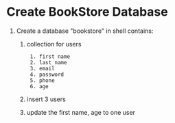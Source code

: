 # Create BookStore Database

1. Create a database "bookstore" in shell contains:
    
    1. collection for users

            1. first name
            2. last name
            3. email
            4. password
            5. phone
            6. age
    2. insert 3 users
    3. update the first name, age to one user